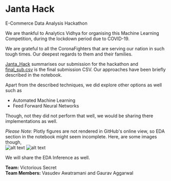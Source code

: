 # Janta Hack

E-Commerce Data Analysis Hackathon

We are thankful to Analytics Vidhya for organising this Machine Learning Competition, during the lockdown period due to COVID-19.  

We are grateful to all the CoronaFighters that are serving our nation in such tough times. Our deepest regards to them and their families.


[Janta_Hack](./Janta_Hack.ipynb) summarises our submission for the hackathon and [final_sub.csv](./final_sub.csv) is the final submission CSV. Our approaches have been briefly described in the notebook.   

Apart from the described techniques, we did explore other options as well such as 
- Automated Machine Learning
- Feed Forward Neural Networks

Though, not they did not perform that well, we would be sharing there implementations as well. 

*Please Note:*  Plotly figures are not rendered in GitHub's online view, so EDA section in the notebook might seem incomplete. Here, are some images though,   
![alt text](https://raw.githubusercontent.com/gaurav1209/Janta-Hack/master/plots/label-dist.png)
![alt text](https://raw.githubusercontent.com/gaurav1209/Janta-Hack/master/plots/a_hist.png)


We will share the EDA Inference as well.


**Team:** Victorious Secret   
**Team Members:** Vasudev Awatramani and Gaurav Aggarwal


